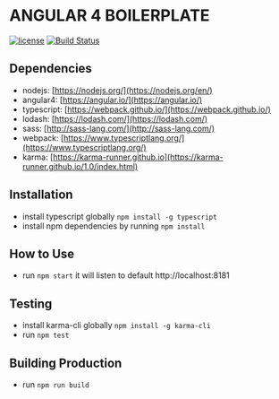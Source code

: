 # ANGULAR 4 BOILERPLATE
[![license](https://img.shields.io/github/license/mashape/apistatus.svg)]()
[![Build Status](https://travis-ci.org/jnplonte/typescript-angular4.svg?branch=master)](https://travis-ci.org/jnplonte/typescript-angular4)


## Dependencies
* nodejs: [https://nodejs.org/](https://nodejs.org/en/)
* angular4: [https://angular.io/](https://angular.io/)
* typescript: [https://webpack.github.io/](https://webpack.github.io/)
* lodash: [https://lodash.com/](https://lodash.com/)
* sass: [http://sass-lang.com/](http://sass-lang.com/)
* webpack: [https://www.typescriptlang.org/](https://www.typescriptlang.org/)
* karma: [https://karma-runner.github.io](https://karma-runner.github.io/1.0/index.html)


## Installation
- install typescript globally `npm install -g typescript`
- install npm dependencies by running `npm install`


## How to Use
- run `npm start` it will listen to default http://localhost:8181


## Testing
- install karma-cli globally `npm install -g karma-cli`
- run `npm test`


## Building Production
- run `npm run build`
